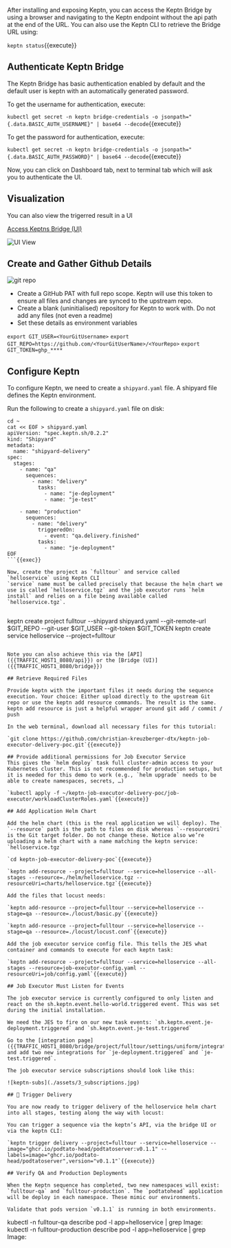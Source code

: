 After installing and exposing Keptn, you can access the Keptn Bridge by using a browser and navigating to the Keptn endpoint without the api path at the end of the URL. You can also use the Keptn CLI to retrieve the Bridge URL using:

`keptn status`{{execute}}

## Authenticate Keptn Bridge

The Keptn Bridge has basic authentication enabled by default and the default user is keptn with an automatically generated password.

To get the username for authentication, execute:

`kubectl get secret -n keptn bridge-credentials -o jsonpath="{.data.BASIC_AUTH_USERNAME}" | base64 --decode`{{execute}}

To get the password for authentication, execute:

`kubectl get secret -n keptn bridge-credentials -o jsonpath="{.data.BASIC_AUTH_PASSWORD}" | base64 --decode`{{execute}}

Now, you can click on Dashboard tab, next to terminal tab which will ask you to authenticate the UI.

## Visualization 

You can also view the trigerred result in a UI

[Access Keptns Bridge (UI)]({{TRAFFIC_HOST1_8080}})

![UI View](./assets/keptn-hello-world.jpg)

## Create and Gather Github Details

![git repo](./assets/repo-token.png)

- Create a GitHub PAT with full repo scope. Keptn will use this token to ensure all files and changes are synced to the upstream repo.
- Create a blank (uninitialised) repository for Keptn to work with. Do not add any files (not even a readme)
- Set these details as environment variables

`export GIT_USER=<YourGitUsername>`
`export GIT_REPO=https://github.com/<YourGitUserName>/<YourRepo>`
`export GIT_TOKEN=ghp_****`

## Configure Keptn

To configure Keptn, we need to create a `shipyard.yaml` file. A shipyard file defines the Keptn environment.

Run the following to create a `shipyard.yaml` file on disk:

```
cd ~
cat << EOF > shipyard.yaml
apiVersion: "spec.keptn.sh/0.2.2"
kind: "Shipyard"
metadata:
  name: "shipyard-delivery"
spec:
  stages:
    - name: "qa"
      sequences:
        - name: "delivery"
          tasks:
            - name: "je-deployment"
            - name: "je-test"

    - name: "production"
      sequences:
        - name: "delivery"
          triggeredOn:
            - event: "qa.delivery.finished"
          tasks:
            - name: "je-deployment"
EOF
```{{exec}}

Now, create the project as `fulltour` and service called `helloservice` using Keptn CLI
`service` name must be called precisely that because the helm chart we use is called `helloservice.tgz` and the job executor runs `helm install` and relies on a file being available called `helloservice.tgz`.


```
keptn create project fulltour --shipyard shipyard.yaml --git-remote-url $GIT_REPO --git-user $GIT_USER --git-token $GIT_TOKEN
keptn create service helloservice --project=fulltour
```{{exec}}

Note you can also achieve this via the [API]({{TRAFFIC_HOST1_8080/api}}) or the [Bridge (UI)]({{TRAFFIC_HOST1_8080/bridge}})

## Retrieve Required Files

Provide keptn with the important files it needs during the sequence execution. Your choice: Either upload directly to the upstream Git repo or use the keptn add resource commands. The result is the same. keptn add resource is just a helpful wrapper around git add / commit / push

In the web terminal, download all necessary files for this tutorial:

`git clone https://github.com/christian-kreuzberger-dtx/keptn-job-executor-delivery-poc.git`{{execute}}

## Provide additional permissions for Job Executor Service
This gives the `helm deploy` task full cluster-admin access to your Kubernetes cluster. This is not recommended for production setups, but it is needed for this demo to work (e.g., `helm upgrade` needs to be able to create namespaces, secrets, …)

`kubectl apply -f ~/keptn-job-executor-delivery-poc/job-executor/workloadClusterRoles.yaml`{{execute}}

## Add Application Helm Chart

Add the helm chart (this is the real application we will deploy). The `--resource` path is the path to files on disk whereas `--resourceUri` is the Git target folder. Do not change these. Notice also we’re uploading a helm chart with a name matching the keptn service: `helloservice.tgz`

`cd keptn-job-executor-delivery-poc`{{execute}}

`keptn add-resource --project=fulltour --service=helloservice --all-stages --resource=./helm/helloservice.tgz --resourceUri=charts/helloservice.tgz`{{execute}}

Add the files that locust needs:

`keptn add-resource --project=fulltour --service=helloservice --stage=qa --resource=./locust/basic.py`{{execute}}

`keptn add-resource --project=fulltour --service=helloservice --stage=qa --resource=./locust/locust.conf`{{execute}}

Add the job executor service config file. This tells the JES what container and commands to execute for each keptn task:

`keptn add-resource --project=fulltour --service=helloservice --all-stages --resource=job-executor-config.yaml --resourceUri=job/config.yaml`{{execute}}

## Job Executor Must Listen for Events

The job executor service is currently configured to only listen and react on the sh.keptn.event.hello-world.triggered event. This was set during the initial installation.

We need the JES to fire on our new task events: `sh.keptn.event.je-deployment.triggered` and `sh.keptn.event.je-test.triggered`

Go to the [integration page]({{TRAFFIC_HOST1_8080/bridge/project/fulltour/settings/uniform/integrations}}) and add two new integrations for `je-deployment.triggered` and `je-test.triggered`.

The job executor service subscriptions should look like this:

![keptn-subs](./assets/3_subscriptions.jpg)

## 🎉 Trigger Delivery

You are now ready to trigger delivery of the helloservice helm chart into all stages, testing along the way with locust:

You can trigger a sequence via the keptn’s API, via the bridge UI or via the keptn CLI:

`keptn trigger delivery --project=fulltour --service=helloservice --image="ghcr.io/podtato-head/podtatoserver:v0.1.1" --labels=image="ghcr.io/podtato-head/podtatoserver",version="v0.1.1"`{{execute}}

## Verify QA and Production Deployments

When the Keptn sequence has completed, two new namespaces will exist: `fulltour-qa` and `fulltour-production`. The `podtatohead` application will be deploy in each namespace. These mimic our environments.

Validate that pods version `v0.1.1` is running in both environments.

```
kubectl -n fulltour-qa describe pod -l app=helloservice | grep Image:
kubectl -n fulltour-production describe pod -l app=helloservice | grep Image:
```{{exec}}

